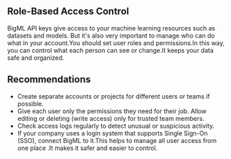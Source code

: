##  Role-Based Access Control

BigML API keys give access to your machine learning resources such as datasets and models. But it's also very important to manage who can do what in your account.You should set user roles and permissions.In this way, you can control what each person can see or change.It  keeps your data safe and organized.


## Recommendations

- Create separate accounts or projects for different users or teams if possible.
- Give each user only the permissions they need for their job. Allow editing or deleting (write access) only for trusted team members.
- Check access logs regularly to detect unusual or suspicious activity.
- If your company uses a login system that supports Single Sign-On (SSO), connect BigML to it.This helps to manage all user access from one place .It makes it safer and easier to control.